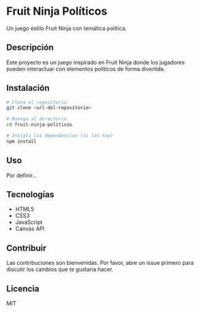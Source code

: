 # Fruit Ninja Políticos

Un juego estilo Fruit Ninja con temática política.

## Descripción

Este proyecto es un juego inspirado en Fruit Ninja donde los jugadores pueden interactuar con elementos políticos de forma divertida.

## Instalación

```bash
# Clona el repositorio
git clone <url-del-repositorio>

# Navega al directorio
cd fruit-ninja-politicos

# Instala las dependencias (si las hay)
npm install
```

## Uso

Por definir...

## Tecnologías

- HTML5
- CSS3
- JavaScript
- Canvas API

## Contribuir

Las contribuciones son bienvenidas. Por favor, abre un issue primero para discutir los cambios que te gustaría hacer.

## Licencia

MIT

